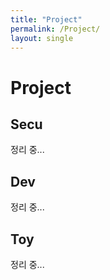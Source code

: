 ```yaml
---
title: "Project"
permalink: /Project/
layout: single
---
```


# Project

## Secu 

정리 중...

## Dev

정리 중...

## Toy

정리 중...